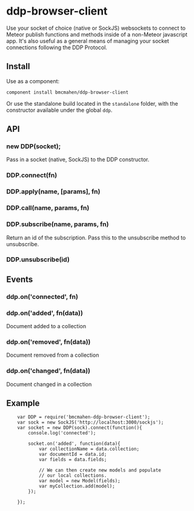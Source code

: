 ddp-browser-client
=================

Use your socket of choice (native or SockJS) websockets to connect to Meteor publish functions and methods inside of a non-Meteor javascript app. It's also useful as a general means of managing your socket connections following the DDP Protocol.

## Install

Use as a component:

	component install bmcmahen/ddp-browser-client

Or use the standalone build located in the `standalone` folder, with the constructor available under the global `ddp`.

## API

### new DDP(socket);

Pass in a socket (native, SockJS) to the DDP constructor.

### DDP.connect(fn)

### DDP.apply(name, [params], fn)

### DDP.call(name, params, fn)

### DDP.subscribe(name, params, fn)

Return an id of the subscription. Pass this to the unsubscribe method to unsubscribe.

### DDP.unsubscribe(id)

## Events

### ddp.on('connected', fn)

### ddp.on('added', fn(data))

Document added to a collection

### ddp.on('removed', fn(data))

Document removed from a collection

### ddp.on('changed', fn(data))

Document changed in a collection

## Example

		var DDP = require('bmcmahen-ddp-browser-client');
		var sock = new SockJS('http://localhost:3000/sockjs');
		var socket = new DDP(sock).connect(function(){
			console.log('connected');

			socket.on('added', function(data){
				var collectionName = data.collection;
				var documentId = data.id;
				var fields = data.fields;

				// We can then create new models and populate
				// our local collections.
				var model = new Model(fields);
				var myCollection.add(model);
			});

		});